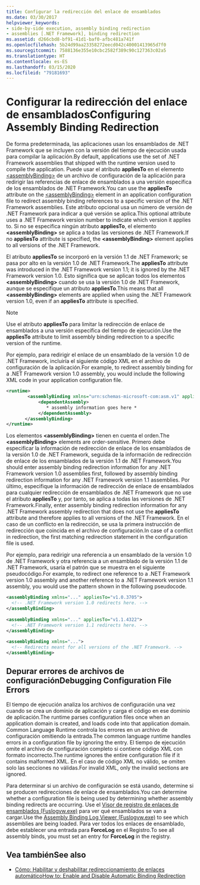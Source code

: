 ```yaml
---
title: Configurar la redirección del enlace de ensamblados
ms.date: 03/30/2017
helpviewer_keywords:
- side-by-side execution, assembly binding redirection
- assemblies [.NET Framework], binding redirection
ms.assetid: d266cbd8-bf91-41d1-baf0-afbc481a741f
ms.openlocfilehash: 5b24d99aa23358272eecd042c40001413965d7f0
ms.sourcegitcommit: 7588136e355e10cbc2582f389c90c127363c02a5
ms.translationtype: HT
ms.contentlocale: es-ES
ms.lasthandoff: 03/15/2020
ms.locfileid: "79181693"
---
```

# <a name="configuring-assembly-binding-redirection"></a><span data-ttu-id="752c5-102">Configurar la redirección del enlace de ensamblados</span><span class="sxs-lookup"><span data-stu-id="752c5-102">Configuring Assembly Binding Redirection</span></span>
<span data-ttu-id="752c5-103">De forma predeterminada, las aplicaciones usan los ensamblados de .NET Framework que se incluyen con la versión del tiempo de ejecución usada para compilar la aplicación.</span><span class="sxs-lookup"><span data-stu-id="752c5-103">By default, applications use the set of .NET Framework assemblies that shipped with the runtime version used to compile the application.</span></span> <span data-ttu-id="752c5-104">Puede usar el atributo **appliesTo** en el elemento [\<assemblyBinding>](../configure-apps/file-schema/runtime/assemblybinding-element-for-runtime.md) de un archivo de configuración de la aplicación para redirigir las referencias de enlace de ensamblados a una versión específica de los ensamblados de .NET Framework.</span><span class="sxs-lookup"><span data-stu-id="752c5-104">You can use the **appliesTo** attribute on the [\<assemblyBinding>](../configure-apps/file-schema/runtime/assemblybinding-element-for-runtime.md) element in an application configuration file to redirect assembly binding references to a specific version of the .NET Framework assemblies.</span></span> <span data-ttu-id="752c5-105">Este atributo opcional usa un número de versión de .NET Framework para indicar a qué versión se aplica.</span><span class="sxs-lookup"><span data-stu-id="752c5-105">This optional attribute uses a .NET Framework version number to indicate which version it applies to.</span></span> <span data-ttu-id="752c5-106">Si no se especifica ningún atributo **appliesTo**, el elemento **\<assemblyBinding>** se aplica a todas las versiones de .NET Framework.</span><span class="sxs-lookup"><span data-stu-id="752c5-106">If no **appliesTo** attribute is specified, the **\<assemblyBinding>** element applies to all versions of the .NET Framework.</span></span>  
  
 <span data-ttu-id="752c5-107">El atributo **appliesTo** se incorporó en la versión 1.1 de .NET Framework; se pasa por alto en la versión 1.0 de .NET Framework.</span><span class="sxs-lookup"><span data-stu-id="752c5-107">The **appliesTo** attribute was introduced in the .NET Framework version 1.1; it is ignored by the .NET Framework version 1.0.</span></span> <span data-ttu-id="752c5-108">Esto significa que se aplican todos los elementos **\<assemblyBinding>** cuando se usa la versión 1.0 de .NET Framework, aunque se especifique un atributo **appliesTo**.</span><span class="sxs-lookup"><span data-stu-id="752c5-108">This means that all **\<assemblyBinding>** elements are applied when using the .NET Framework version 1.0, even if an **appliesTo** attribute is specified.</span></span>  
  
> [!NOTE]
> <span data-ttu-id="752c5-109">Use el atributo **appliesTo** para limitar la redirección de enlace de ensamblados a una versión específica del tiempo de ejecución.</span><span class="sxs-lookup"><span data-stu-id="752c5-109">Use the **appliesTo** attribute to limit assembly binding redirection to a specific version of the runtime.</span></span>  
  
 <span data-ttu-id="752c5-110">Por ejemplo, para redirigir el enlace de un ensamblado de la versión 1.0 de .NET Framework, incluiría el siguiente código XML en el archivo de configuración de la aplicación.</span><span class="sxs-lookup"><span data-stu-id="752c5-110">For example, to redirect assembly binding for a .NET Framework version 1.0 assembly, you would include the following XML code in your application configuration file.</span></span>  
  
```xml  
<runtime>  
        <assemblyBinding xmlns="urn:schemas-microsoft-com:asm.v1" appliesTo="v1.0.3705">  
            <dependentAssembly>
               * assembly information goes here *  
            </dependentAssembly>  
       </assemblyBinding>  
</runtime>  
```  
  
 <span data-ttu-id="752c5-111">Los elementos **\<assemblyBinding>** tienen en cuenta el orden.</span><span class="sxs-lookup"><span data-stu-id="752c5-111">The **\<assemblyBinding>** elements are order-sensitive.</span></span> <span data-ttu-id="752c5-112">Primero debe especificar la información de redirección de enlace de los ensamblados de la versión 1.0 de .NET Framework, seguida de la información de redirección de enlace de los ensamblados de la versión 1.1 de .NET Framework.</span><span class="sxs-lookup"><span data-stu-id="752c5-112">You should enter assembly binding redirection information for any .NET Framework version 1.0 assemblies first, followed by assembly binding redirection information for any .NET Framework version 1.1 assemblies.</span></span> <span data-ttu-id="752c5-113">Por último, especifique la información de redirección de enlace de ensamblados para cualquier redirección de ensamblados de .NET Framework que no use el atributo **appliesTo** y, por tanto, se aplica a todas las versiones de .NET Framework.</span><span class="sxs-lookup"><span data-stu-id="752c5-113">Finally, enter assembly binding redirection information for any .NET Framework assembly redirection that does not use the **appliesTo** attribute and therefore applies to all versions of the .NET Framework.</span></span> <span data-ttu-id="752c5-114">En el caso de un conflicto en la redirección, se usa la primera instrucción de redirección que coincida en el archivo de configuración.</span><span class="sxs-lookup"><span data-stu-id="752c5-114">In case of a conflict in redirection, the first matching redirection statement in the configuration file is used.</span></span>  
  
 <span data-ttu-id="752c5-115">Por ejemplo, para redirigir una referencia a un ensamblado de la versión 1.0 de .NET Framework y otra referencia a un ensamblado de la versión 1.1 de .NET Framework, usaría el patrón que se muestra en el siguiente pseudocódigo.</span><span class="sxs-lookup"><span data-stu-id="752c5-115">For example, to redirect one reference to a .NET Framework version 1.0 assembly and another reference to a .NET Framework version 1.1 assembly, you would use the pattern shown in the following pseudocode.</span></span>  
  
```xml  
<assemblyBinding xmlns="..." appliesTo="v1.0.3705">
  <!-- .NET Framework version 1.0 redirects here. -->
</assemblyBinding>
  
<assemblyBinding xmlns="..." appliesTo="v1.1.4322">
  <!-- .NET Framework version 1.1 redirects here. -->
</assemblyBinding>
  
<assemblyBinding xmlns="...">
  <!-- Redirects meant for all versions of the .NET Framework. -->
</assemblyBinding>  
```  
  
## <a name="debugging-configuration-file-errors"></a><span data-ttu-id="752c5-116">Depurar errores de archivos de configuración</span><span class="sxs-lookup"><span data-stu-id="752c5-116">Debugging Configuration File Errors</span></span>  
 <span data-ttu-id="752c5-117">El tiempo de ejecución analiza los archivos de configuración una vez cuando se crea un dominio de aplicación y carga el código en ese dominio de aplicación.</span><span class="sxs-lookup"><span data-stu-id="752c5-117">The runtime parses configuration files once when an application domain is created, and loads code into that application domain.</span></span> <span data-ttu-id="752c5-118">Common Language Runtime controla los errores en un archivo de configuración omitiendo la entrada.</span><span class="sxs-lookup"><span data-stu-id="752c5-118">The common language runtime handles errors in a configuration file by ignoring the entry.</span></span> <span data-ttu-id="752c5-119">El tiempo de ejecución omite el archivo de configuración completo si contiene código XML con formato incorrecto.</span><span class="sxs-lookup"><span data-stu-id="752c5-119">The runtime ignores the entire configuration file if it contains malformed XML.</span></span> <span data-ttu-id="752c5-120">En el caso de código XML no válido, se omiten solo las secciones no válidas.</span><span class="sxs-lookup"><span data-stu-id="752c5-120">For invalid XML, only the invalid sections are ignored.</span></span>  
  
 <span data-ttu-id="752c5-121">Para determinar si un archivo de configuración se está usando, determine si se producen redirecciones de enlace de ensamblados.</span><span class="sxs-lookup"><span data-stu-id="752c5-121">You can determine whether a configuration file is being used by determining whether assembly binding redirects are occurring.</span></span> <span data-ttu-id="752c5-122">Use el [Visor de registro de enlaces de ensamblados (Fuslogvw.exe)](../tools/fuslogvw-exe-assembly-binding-log-viewer.md) para ver qué ensamblados se van a cargar.</span><span class="sxs-lookup"><span data-stu-id="752c5-122">Use the [Assembly Binding Log Viewer (Fuslogvw.exe)](../tools/fuslogvw-exe-assembly-binding-log-viewer.md) to see which assemblies are being loaded.</span></span> <span data-ttu-id="752c5-123">Para ver todos los enlaces de ensamblado, debe establecer una entrada para **ForceLog** en el Registro.</span><span class="sxs-lookup"><span data-stu-id="752c5-123">To see all assembly binds, you must set an entry for **ForceLog** in the registry.</span></span>  
  
## <a name="see-also"></a><span data-ttu-id="752c5-124">Vea también</span><span class="sxs-lookup"><span data-stu-id="752c5-124">See also</span></span>

- [<span data-ttu-id="752c5-125">Cómo: Habilitar y deshabilitar redireccionamiento de enlaces automático</span><span class="sxs-lookup"><span data-stu-id="752c5-125">How to: Enable and Disable Automatic Binding Redirection</span></span>](../configure-apps/how-to-enable-and-disable-automatic-binding-redirection.md)
